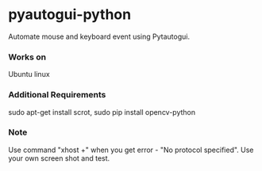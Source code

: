 # pyautogui-python
Automate mouse and keyboard event using Pytautogui.

### Works on
Ubuntu linux

### Additional Requirements
sudo apt-get install scrot, sudo pip install opencv-python

### Note
Use command "xhost +" when you get error - "No protocol specified".  Use your own screen shot and test. 
